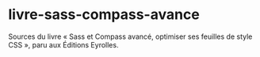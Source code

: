livre-sass-compass-avance
=========================

Sources du livre « Sass et Compass avancé, optimiser ses feuilles de style CSS », paru aux Éditions Eyrolles.
